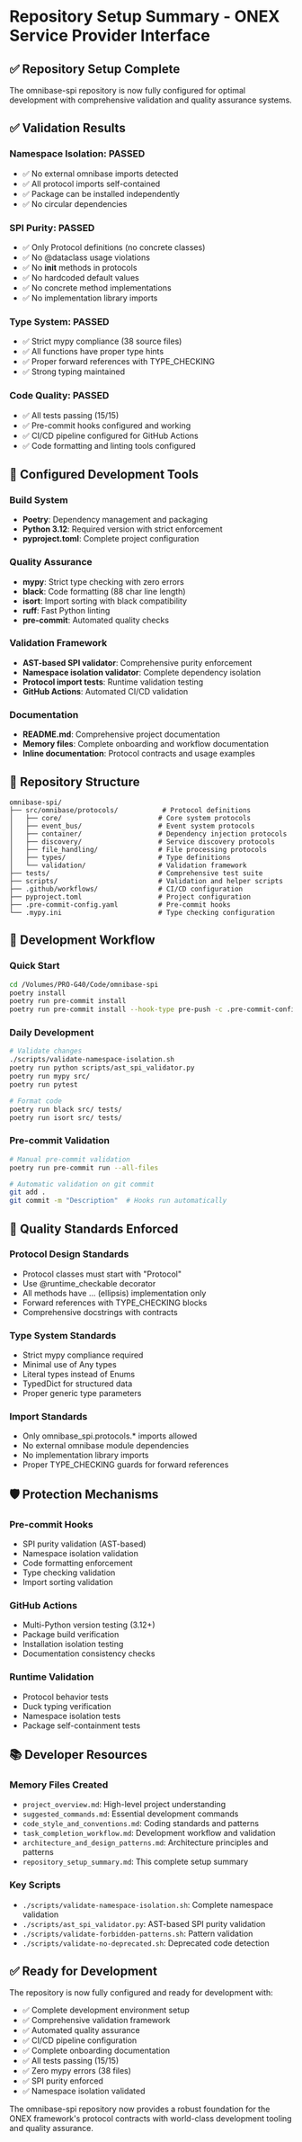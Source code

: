 # Repository Setup Summary - ONEX Service Provider Interface

## ✅ Repository Setup Complete

The omnibase-spi repository is now fully configured for optimal development with comprehensive validation and quality assurance systems.

## ✅ Validation Results

### Namespace Isolation: PASSED
- ✅ No external omnibase imports detected
- ✅ All protocol imports self-contained 
- ✅ Package can be installed independently
- ✅ No circular dependencies

### SPI Purity: PASSED  
- ✅ Only Protocol definitions (no concrete classes)
- ✅ No @dataclass usage violations
- ✅ No __init__ methods in protocols
- ✅ No hardcoded default values
- ✅ No concrete method implementations
- ✅ No implementation library imports

### Type System: PASSED
- ✅ Strict mypy compliance (38 source files)
- ✅ All functions have proper type hints
- ✅ Proper forward references with TYPE_CHECKING
- ✅ Strong typing maintained

### Code Quality: PASSED
- ✅ All tests passing (15/15)
- ✅ Pre-commit hooks configured and working
- ✅ CI/CD pipeline configured for GitHub Actions
- ✅ Code formatting and linting tools configured

## 🔧 Configured Development Tools

### Build System
- **Poetry**: Dependency management and packaging
- **Python 3.12**: Required version with strict enforcement
- **pyproject.toml**: Complete project configuration

### Quality Assurance
- **mypy**: Strict type checking with zero errors
- **black**: Code formatting (88 char line length)
- **isort**: Import sorting with black compatibility
- **ruff**: Fast Python linting
- **pre-commit**: Automated quality checks

### Validation Framework  
- **AST-based SPI validator**: Comprehensive purity enforcement
- **Namespace isolation validator**: Complete dependency isolation
- **Protocol import tests**: Runtime validation testing
- **GitHub Actions**: Automated CI/CD validation

### Documentation
- **README.md**: Comprehensive project documentation
- **Memory files**: Complete onboarding and workflow documentation
- **Inline documentation**: Protocol contracts and usage examples

## 📁 Repository Structure

```
omnibase-spi/
├── src/omnibase/protocols/           # Protocol definitions
│   ├── core/                        # Core system protocols  
│   ├── event_bus/                   # Event system protocols
│   ├── container/                   # Dependency injection protocols
│   ├── discovery/                   # Service discovery protocols
│   ├── file_handling/               # File processing protocols
│   ├── types/                       # Type definitions
│   └── validation/                  # Validation framework
├── tests/                           # Comprehensive test suite
├── scripts/                         # Validation and helper scripts
├── .github/workflows/               # CI/CD configuration
├── pyproject.toml                   # Project configuration
├── .pre-commit-config.yaml          # Pre-commit hooks
└── .mypy.ini                        # Type checking configuration
```

## 🚀 Development Workflow

### Quick Start
```bash
cd /Volumes/PRO-G40/Code/omnibase-spi
poetry install
poetry run pre-commit install
poetry run pre-commit install --hook-type pre-push -c .pre-commit-config-push.yaml
```

### Daily Development
```bash
# Validate changes
./scripts/validate-namespace-isolation.sh
poetry run python scripts/ast_spi_validator.py
poetry run mypy src/
poetry run pytest

# Format code
poetry run black src/ tests/
poetry run isort src/ tests/
```

### Pre-commit Validation
```bash
# Manual pre-commit validation
poetry run pre-commit run --all-files

# Automatic validation on git commit
git add .
git commit -m "Description"  # Hooks run automatically
```

## 🎯 Quality Standards Enforced

### Protocol Design Standards
- Protocol classes must start with "Protocol"
- Use @runtime_checkable decorator
- All methods have ... (ellipsis) implementation only
- Forward references with TYPE_CHECKING blocks
- Comprehensive docstrings with contracts

### Type System Standards  
- Strict mypy compliance required
- Minimal use of Any types
- Literal types instead of Enums
- TypedDict for structured data
- Proper generic type parameters

### Import Standards
- Only omnibase_spi.protocols.* imports allowed
- No external omnibase module dependencies
- No implementation library imports
- Proper TYPE_CHECKING guards for forward references

## 🛡️ Protection Mechanisms

### Pre-commit Hooks
- SPI purity validation (AST-based)
- Namespace isolation validation
- Code formatting enforcement
- Type checking validation
- Import sorting validation

### GitHub Actions
- Multi-Python version testing (3.12+)
- Package build verification  
- Installation isolation testing
- Documentation consistency checks

### Runtime Validation
- Protocol behavior tests
- Duck typing verification
- Namespace isolation tests
- Package self-containment tests

## 📚 Developer Resources

### Memory Files Created
- `project_overview.md`: High-level project understanding
- `suggested_commands.md`: Essential development commands
- `code_style_and_conventions.md`: Coding standards and patterns
- `task_completion_workflow.md`: Development workflow and validation
- `architecture_and_design_patterns.md`: Architecture principles and patterns
- `repository_setup_summary.md`: This complete setup summary

### Key Scripts
- `./scripts/validate-namespace-isolation.sh`: Complete namespace validation
- `./scripts/ast_spi_validator.py`: AST-based SPI purity validation  
- `./scripts/validate-forbidden-patterns.sh`: Pattern validation
- `./scripts/validate-no-deprecated.sh`: Deprecated code detection

## ✅ Ready for Development

The repository is now fully configured and ready for development with:
- ✅ Complete development environment setup
- ✅ Comprehensive validation framework  
- ✅ Automated quality assurance
- ✅ CI/CD pipeline configuration
- ✅ Complete onboarding documentation
- ✅ All tests passing (15/15)
- ✅ Zero mypy errors (38 files)
- ✅ SPI purity enforced
- ✅ Namespace isolation validated

The omnibase-spi repository now provides a robust foundation for the ONEX framework's protocol contracts with world-class development tooling and quality assurance.